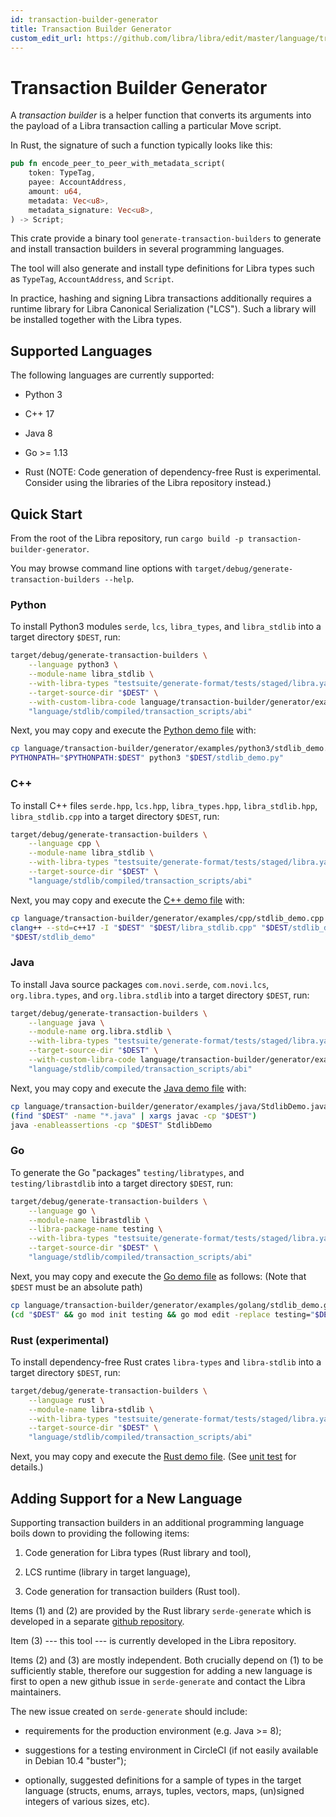 ```yaml
---
id: transaction-builder-generator
title: Transaction Builder Generator
custom_edit_url: https://github.com/libra/libra/edit/master/language/transaction-builder-generator/README.md
---
```


# Transaction Builder Generator

A *transaction builder* is a helper function that converts its arguments into the payload of a Libra transaction calling a particular Move script.

In Rust, the signature of such a function typically looks like this:
```rust
pub fn encode_peer_to_peer_with_metadata_script(
    token: TypeTag,
    payee: AccountAddress,
    amount: u64,
    metadata: Vec<u8>,
    metadata_signature: Vec<u8>,
) -> Script;
```

This crate provide a binary tool `generate-transaction-builders` to generate and install transaction builders in several programming languages.

The tool will also generate and install type definitions for Libra types such as `TypeTag`, `AccountAddress`, and `Script`.

In practice, hashing and signing Libra transactions additionally requires a runtime library for Libra Canonical Serialization ("LCS").
Such a library will be installed together with the Libra types.


## Supported Languages

The following languages are currently supported:

* Python 3

* C++ 17

* Java 8

* Go >= 1.13

* Rust (NOTE: Code generation of dependency-free Rust is experimental. Consider using the libraries of the Libra repository instead.)


## Quick Start

From the root of the Libra repository, run `cargo build -p transaction-builder-generator`.

You may browse command line options with `target/debug/generate-transaction-builders --help`.

### Python

To install Python3 modules `serde`, `lcs`, `libra_types`, and `libra_stdlib` into a target directory `$DEST`, run:
```bash
target/debug/generate-transaction-builders \
    --language python3 \
    --module-name libra_stdlib \
    --with-libra-types "testsuite/generate-format/tests/staged/libra.yaml" \
    --target-source-dir "$DEST" \
    --with-custom-libra-code language/transaction-builder/generator/examples/python3/custom_libra_code/*.py -- \
    "language/stdlib/compiled/transaction_scripts/abi"
```
Next, you may copy and execute the [Python demo file](examples/python3/stdlib_demo.py) with:
```bash
cp language/transaction-builder/generator/examples/python3/stdlib_demo.py "$DEST"
PYTHONPATH="$PYTHONPATH:$DEST" python3 "$DEST/stdlib_demo.py"
```

### C++

To install C++ files `serde.hpp`, `lcs.hpp`, `libra_types.hpp`, `libra_stdlib.hpp`, `libra_stdlib.cpp` into a target directory `$DEST`, run:
```bash
target/debug/generate-transaction-builders \
    --language cpp \
    --module-name libra_stdlib \
    --with-libra-types "testsuite/generate-format/tests/staged/libra.yaml" \
    --target-source-dir "$DEST" \
    "language/stdlib/compiled/transaction_scripts/abi"
```
Next, you may copy and execute the [C++ demo file](examples/cpp/stdlib_demo.cpp) with:
```bash
cp language/transaction-builder/generator/examples/cpp/stdlib_demo.cpp "$DEST"
clang++ --std=c++17 -I "$DEST" "$DEST/libra_stdlib.cpp" "$DEST/stdlib_demo.cpp" -o "$DEST/stdlib_demo"
"$DEST/stdlib_demo"
```

### Java

To install Java source packages `com.novi.serde`, `com.novi.lcs`, `org.libra.types`, and `org.libra.stdlib` into a target directory `$DEST`, run:
```bash
target/debug/generate-transaction-builders \
    --language java \
    --module-name org.libra.stdlib \
    --with-libra-types "testsuite/generate-format/tests/staged/libra.yaml" \
    --target-source-dir "$DEST" \
    --with-custom-libra-code language/transaction-builder/generator/examples/java/custom_libra_code/*.java -- \
    "language/stdlib/compiled/transaction_scripts/abi"
```
Next, you may copy and execute the [Java demo file](examples/java/StdlibDemo.java) with:
```bash
cp language/transaction-builder/generator/examples/java/StdlibDemo.java "$DEST"
(find "$DEST" -name "*.java" | xargs javac -cp "$DEST")
java -enableassertions -cp "$DEST" StdlibDemo
```

### Go

To generate the Go "packages" `testing/libratypes`, and `testing/librastdlib` into a target directory `$DEST`, run:

```bash
target/debug/generate-transaction-builders \
    --language go \
    --module-name librastdlib \
    --libra-package-name testing \
    --with-libra-types "testsuite/generate-format/tests/staged/libra.yaml" \
    --target-source-dir "$DEST" \
    "language/stdlib/compiled/transaction_scripts/abi"
```
Next, you may copy and execute the [Go demo file](examples/golang/stdlib_demo.go) as follows:
(Note that `$DEST` must be an absolute path)
```bash
cp language/transaction-builder/generator/examples/golang/stdlib_demo.go "$DEST"
(cd "$DEST" && go mod init testing && go mod edit -replace testing="$DEST" && go run stdlib_demo.go)
```

### Rust (experimental)

To install dependency-free Rust crates `libra-types` and `libra-stdlib` into a target directory `$DEST`, run:
```bash
target/debug/generate-transaction-builders \
    --language rust \
    --module-name libra-stdlib \
    --with-libra-types "testsuite/generate-format/tests/staged/libra.yaml" \
    --target-source-dir "$DEST" \
    "language/stdlib/compiled/transaction_scripts/abi"
```
Next, you may copy and execute the [Rust demo file](examples/rust/stdlib_demo.rs). (See [unit test](tests/generation.rs) for details.)


## Adding Support for a New Language

Supporting transaction builders in an additional programming language boils down to providing the following items:

1. Code generation for Libra types (Rust library and tool),

2. LCS runtime (library in target language),

3. Code generation for transaction builders (Rust tool).


Items (1) and (2) are provided by the Rust library `serde-generate` which is developed in a separate [github repository](https://github.com/novifinancial/serde-reflection).

Item (3) --- this tool --- is currently developed in the Libra repository.

Items (2) and (3) are mostly independent. Both crucially depend on (1) to be sufficiently stable, therefore our suggestion for adding a new language is first to open a new github issue in `serde-generate` and contact the Libra maintainers.


The new issue created on `serde-generate` should include:

* requirements for the production environment (e.g. Java >= 8);

* suggestions for a testing environment in CircleCI (if not easily available in Debian 10.4 "buster");

* optionally, suggested definitions for a sample of types in the target language (structs, enums, arrays, tuples, vectors, maps, (un)signed integers of various sizes, etc).
